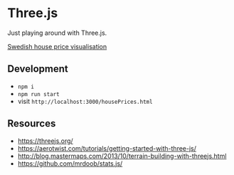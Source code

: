Three.js
==============

Just playing around with Three.js.

[Swedish house price visualisation](https://godspeedelbow.github.io/3js/housePricesPointerLock.html)

Development
--------------

- `npm i`
- `npm run start`
- visit `http://localhost:3000/housePrices.html`

Resources
--------------

- https://threejs.org/
- https://aerotwist.com/tutorials/getting-started-with-three-js/
- http://blog.mastermaps.com/2013/10/terrain-building-with-threejs.html
- https://github.com/mrdoob/stats.js/
